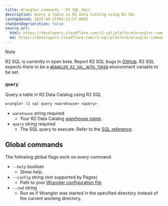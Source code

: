 ```yaml
---
title: Wrangler commands · R2 SQL docs
description: Query a table in R2 Data Catalog using R2 SQL
lastUpdated: 2025-09-25T04:13:57.000Z
chatbotDeprioritize: false
source_url:
  html: https://developers.cloudflare.com/r2-sql/platform/wrangler-commands/
  md: https://developers.cloudflare.com/r2-sql/platform/wrangler-commands/index.md
---
```


Note

R2 SQL is currently in open beta. Report R2 SQL bugs in [GitHub](https://github.com/cloudflare/workers-sdk/issues/new/choose). R2 SQL expects there to be a [`WRANGLER_R2_SQL_AUTH_TOKEN`](https://developers.cloudflare.com/r2-sql/query-data/#authentication) environment variable to be set.

### `query`

Query a table in R2 Data Catalog using R2 SQL

```txt
wrangler r2 sql query <warehouse> <query>
```

* `warehouse` string required
  * Your R2 Data Catalog [warehouse name](https://developers.cloudflare.com/r2-sql/query-data/#get-your-warehouse-name).
* `query` string required
  * The SQL query to execute. Refer to the [SQL reference](https://developers.cloudflare.com/r2-sql/sql-reference/).

## Global commands

The following global flags work on every command:

* `--help` boolean
  * Show help.
* `--config` string (not supported by Pages)
  * Path to your [Wrangler configuration file](https://developers.cloudflare.com/workers/wrangler/configuration/).
* `--cwd` string
  * Run as if Wrangler was started in the specified directory instead of the current working directory.
